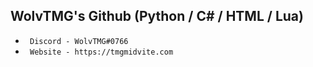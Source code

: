 ## WolvTMG's Github (Python / C# / HTML / Lua)

* ` Discord - WolvTMG#0766`
* ` Website - https://tmgmidvite.com`

